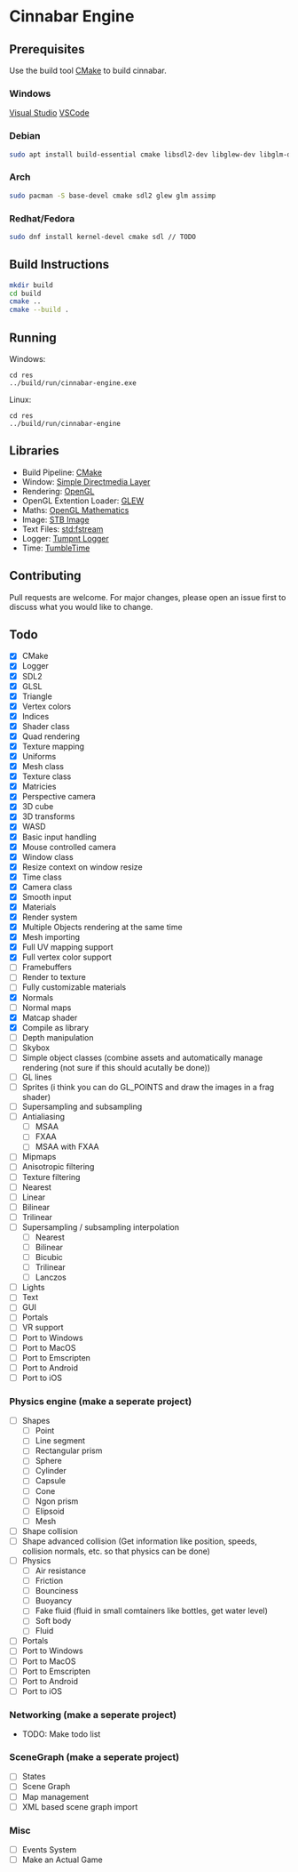 # Cinnabar Engine

## Prerequisites

Use the build tool [CMake](https://cmake.org/install/) to build cinnabar.

### Windows
[Visual Studio](https://visualstudio.microsoft.com/)
[VSCode](https://code.visualstudio.com/docs/cpp/config-msvc)
### Debian
```bash
sudo apt install build-essential cmake libsdl2-dev libglew-dev libglm-dev libassimp-dev
```
### Arch
```bash
sudo pacman -S base-devel cmake sdl2 glew glm assimp
```
### Redhat/Fedora
```bash
sudo dnf install kernel-devel cmake sdl // TODO
```
## Build Instructions
```bash
mkdir build
cd build
cmake ..
cmake --build .
```

## Running
Windows: 
```
cd res
../build/run/cinnabar-engine.exe
```
Linux:
```
cd res
../build/run/cinnabar-engine
```

## Libraries
* Build Pipeline: [CMake](https://cmake.org/)
* Window: [Simple Directmedia Layer](https://www.libsdl.org/)
* Rendering: [OpenGL](https://www.opengl.org/)
* OpenGL Extention Loader: [GLEW](http://glew.sourceforge.net/)
* Maths: [OpenGL Mathematics](https://glm.g-truc.net/0.9.9/index.html)
* Image: [STB Image](https://github.com/nothings/stb/blob/master/stb_image.h)
* Text Files: [std:fstream](https://gcc.gnu.org/onlinedocs/libstdc++/libstdc++-html-USERS-4.2/fstream.html)
* Logger: [Tumpnt Logger](https://github.com/Tumpnt/TumpntAudio/blob/master/src/core/tpnt_log.h)
* Time: [TumbleTime](https://github.com/tumble1999/tumble-time)

## Contributing
Pull requests are welcome. For major changes, please open an issue first to discuss what you would like to change.

## Todo
 - [x] CMake
 - [x] Logger
 - [x] SDL2
 - [x] GLSL
 - [x] Triangle
 - [x] Vertex colors
 - [x] Indices
 - [x] Shader class
 - [x] Quad rendering
 - [x] Texture mapping
 - [x] Uniforms
 - [x] Mesh class
 - [x] Texture class
 - [x] Matricies
 - [x] Perspective camera
 - [x] 3D cube
 - [x] 3D transforms
 - [x] WASD
 - [x] Basic input handling
 - [x] Mouse controlled camera
 - [x] Window class
 - [x] Resize context on window resize
 - [x] Time class
 - [x] Camera class
 - [x] Smooth input
 - [x] Materials
 - [x] Render system
 - [x] Multiple Objects rendering at the same time
 - [x] Mesh importing
 - [x] Full UV mapping support
 - [x] Full vertex color support
 - [ ] Framebuffers
 - [ ] Render to texture
 - [ ] Fully customizable materials
 - [x] Normals
 - [ ] Normal maps
 - [x] Matcap shader
 - [x] Compile as library
 - [ ] Depth manipulation
 - [ ] Skybox
 - [ ] Simple object classes (combine assets and automatically manage rendering (not sure if this should acutally be done))
 - [ ] GL lines
 - [ ] Sprites (i think you can do GL_POINTS and draw the images in a frag shader)
 - [ ] Supersampling and subsampling
 - [ ] Antialiasing
   - [ ] MSAA
   - [ ] FXAA
   - [ ] MSAA with FXAA
 - [ ] Mipmaps
 - [ ] Anisotropic filtering
  - [ ] Texture filtering
   - [ ] Nearest
   - [ ] Linear
   - [ ] Bilinear
   - [ ] Trilinear
  - [ ] Supersampling / subsampling interpolation
    - [ ] Nearest
    - [ ] Bilinear
    - [ ] Bicubic
    - [ ] Trilinear
    - [ ] Lanczos
 - [ ] Lights
 - [ ] Text
 - [ ] GUI
 - [ ] Portals
 - [ ] VR support
 - [ ] Port to Windows
 - [ ] Port to MacOS
 - [ ] Port to Emscripten
 - [ ] Port to Android
 - [ ] Port to iOS

### Physics engine (make a seperate project)

 - [ ] Shapes
   - [ ] Point
   - [ ] Line segment
   - [ ] Rectangular prism
   - [ ] Sphere
   - [ ] Cylinder
   - [ ] Capsule
   - [ ] Cone
   - [ ] Ngon prism
   - [ ] Elipsoid
   - [ ] Mesh
 - [ ] Shape collision
 - [ ] Shape advanced collision (Get information like position, speeds, collision normals, etc. so that physics can be done)
 - [ ] Physics
   - [ ] Air resistance
   - [ ] Friction
   - [ ] Bounciness
   - [ ] Buoyancy
   - [ ] Fake fluid (fluid in small comtainers like bottles, get water level)
   - [ ] Soft body
   - [ ] Fluid
 - [ ] Portals
 - [ ] Port to Windows
 - [ ] Port to MacOS
 - [ ] Port to Emscripten
 - [ ] Port to Android
 - [ ] Port to iOS

### Networking (make a seperate project)

 - TODO: Make todo list

### SceneGraph (make a seperate project)

 - [ ] States
 - [ ] Scene Graph
 - [ ] Map management
 - [ ] XML based scene graph import

### Misc

 - [ ] Events System
 - [ ] Make an Actual Game